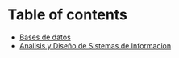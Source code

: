 # Table of contents

* [Bases de datos](README.md)
* [Analisis y Diseño de Sistemas de Informacion](sistemas\_de\_informacion.md)
